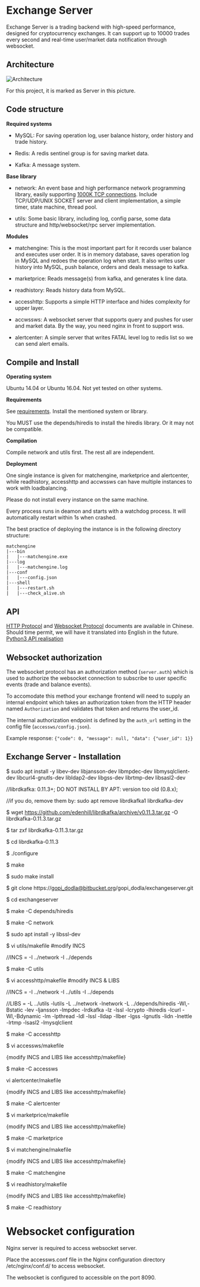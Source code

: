 # Exchange Server

Exchange Server is a trading backend with high-speed performance, designed for cryptocurrency exchanges. It can support up to 10000 trades every second and real-time user/market data notification through websocket.

## Architecture

![Architecture](https://user-images.githubusercontent.com/1209350/32476113-5ffc622a-c3b0-11e7-9755-924f17bcc167.jpeg)

For this project, it is marked as Server in this picture.

## Code structure

**Required systems**

* MySQL: For saving operation log, user balance history, order history and trade history.

* Redis: A redis sentinel group is for saving market data.

* Kafka: A message system.

**Base library**

* network: An event base and high performance network programming library, easily supporting [1000K TCP connections](http://www.kegel.com/c10k.html). Include TCP/UDP/UNIX SOCKET server and client implementation, a simple timer, state machine, thread pool. 

* utils: Some basic library, including log, config parse, some data structure and http/websocket/rpc server implementation.

**Modules**

* matchengine: This is the most important part for it records user balance and executes user order. It is in memory database, saves operation log in MySQL and redoes the operation log when start. It also writes user history into MySQL, push balance, orders and deals message to kafka.

* marketprice: Reads message(s) from kafka, and generates k line data.

* readhistory: Reads history data from MySQL.

* accesshttp: Supports a simple HTTP interface and hides complexity for upper layer.

* accwssws: A websocket server that supports query and pushes for user and market data. By the way, you need nginx in front to support wss.

* alertcenter: A simple server that writes FATAL level log to redis list so we can send alert emails.

## Compile and Install

**Operating system**

Ubuntu 14.04 or Ubuntu 16.04. Not yet tested on other systems.

**Requirements**

See [requirements](https://github.com/viabtc/viabtc_exchange_server/wiki/requirements). Install the mentioned system or library.

You MUST use the depends/hiredis to install the hiredis library. Or it may not be compatible.

**Compilation**

Compile network and utils first. The rest all are independent.

**Deployment**

One single instance is given for matchengine, marketprice and alertcenter, while readhistory, accesshttp and accwssws can have multiple instances to work with loadbalancing.

Please do not install every instance on the same machine.

Every process runs in deamon and starts with a watchdog process. It will automatically restart within 1s when crashed.

The best practice of deploying the instance is in the following directory structure:

```
matchengine
|---bin
|   |---matchengine.exe
|---log
|   |---matchengine.log
|---conf
|   |---config.json
|---shell
|   |---restart.sh
|   |---check_alive.sh
```

## API

[HTTP Protocol](https://github.com/viabtc/viabtc_exchange_server/wiki/HTTP-Protocol) and [Websocket Protocol](https://github.com/viabtc/viabtc_exchange_server/wiki/WebSocket-Protocol) documents are available in Chinese. Should time permit, we will have it translated into English in the future.</br>
[Python3 API realisation](https://github.com/testnet-exchange/python-viabtc-api)


## Websocket authorization

The websocket protocol has an authorization method (`server.auth`) which is used to authorize the websocket connection to subscribe to user specific events (trade and balance events).

To accomodate this method your exchange frontend will need to supply an internal endpoint which takes an authorization token from the HTTP header named `Authorization` and validates that token and returns the user_id.

The internal authorization endpoint is defined by the `auth_url` setting in the config file (`accessws/config.json`).

Example response: `{"code": 0, "message": null, "data": {"user_id": 1}}`

## Exchange Server - Installation 

$ sudo apt install -y libev-dev libjansson-dev libmpdec-dev libmysqlclient-dev libcurl4-gnutls-dev libldap2-dev libgss-dev librtmp-dev libsasl2-dev 

//librdkafka: 0.11.3+; DO NOT INSTALL BY APT: version too old (0.8.x);

//if you do, remove them by: sudo apt remove librdkafka1 librdkafka-dev

$ wget https://github.com/edenhill/librdkafka/archive/v0.11.3.tar.gz -O librdkafka-0.11.3.tar.gz

$ tar zxf librdkafka-0.11.3.tar.gz

$ cd librdkafka-0.11.3

$ ./configure

$ make

$ sudo make install


$ git clone https://gopi_dodla@bitbucket.org/gopi_dodla/exchangeserver.git

$ cd exchangeserver

$ make -C depends/hiredis

$ make -C network

$ sudo apt install -y libssl-dev

$ vi utils/makefile #modify INCS

//INCS = -I ../network -I ../depends

$ make -C utils

$ vi accesshttp/makefile #modify INCS & LIBS

//INCS = -I ../network -I ../utils -I ../depends

//LIBS = -L ../utils -lutils -L ../network -lnetwork -L ../depends/hiredis -Wl,-Bstatic -lev -ljansson -lmpdec -lrdkafka -lz -lssl -lcrypto -lhiredis -lcurl -Wl,-Bdynamic -lm -lpthread -ldl -lssl -lldap -llber -lgss -lgnutls -lidn -lnettle -lrtmp -lsasl2 -lmysqlclient

$ make -C accesshttp

$ vi accessws/makefile

{modify INCS and LIBS like accesshttp/makefile}

$ make -C accessws

vi alertcenter/makefile

{modify INCS and LIBS like accesshttp/makefile}

$ make -C alertcenter

$ vi marketprice/makefile

{modify INCS and LIBS like accesshttp/makefile}

$ make -C marketprice

$ vi matchengine/makefile

{modify INCS and LIBS like accesshttp/makefile}

$ make -C matchengine

$ vi readhistory/makefile

{modify INCS and LIBS like accesshttp/makefile}

$ make -C readhistory


# Websocket configuration

Nginx server is required to access websocket server.

Place the accessws.conf file in the Nginx configuration directory /etc/nginx/conf.d/  to access websocket.

The websocket is configured to accessible on the port 8090.
